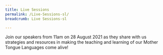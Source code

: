 ```yaml
---
title: Live Sessions
permalink: /Live-Sessions-sl/
breadcrumb: Live Sessions-sl

---
```

<!-- Global site tag (gtag.js) - Google Ads: 726049306 -->
<script async src="https://www.googletagmanager.com/gtag/js?id=AW-726049306"></script>
<script>
  window.dataLayer = window.dataLayer || [];
  function gtag(){dataLayer.push(arguments);}
  gtag('js', new Date());

  gtag('config', 'AW-726049306');
</script>
<div>
<p>
  Join our speakers from 11am on 28 August 2021 as they share with us strategies and resources in making the teaching and learning of our Mother Tongue Languages come alive!
</p>
</div>
